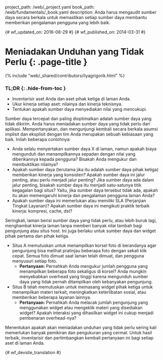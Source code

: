 project_path: /web/_project.yaml
book_path: /web/fundamentals/_book.yaml
description: Anda harus mengaudit sumber daya secara berkala untuk memastikan setiap sumber daya membantu memberikan pengalaman pengguna yang lebih baik.

{# wf_updated_on: 2016-08-29 #}
{# wf_published_on: 2014-03-31 #}

# Meniadakan Unduhan yang Tidak Perlu {: .page-title }

{% include "web/_shared/contributors/ilyagrigorik.html" %}

### TL;DR {: .hide-from-toc }
* Inventarisir aset Anda dan aset pihak ketiga di laman Anda.
* Ukur kinerja setiap aset: nilainya dan kinerja teknisnya.
* Tentukan apakah sumber daya menyediakan nilai yang mencukupi.

Sumber daya tercepat dan paling dioptimalkan adalah sumber daya yang tidak dikirim. Anda harus meniadakan sumber daya yang tidak perlu dari aplikasi. Mempertanyakan, dan mengunjungi kembali secara berkala asumsi implisit dan eksplisit dengan tim Anda merupakan sebuah kebiasaan yang baik. Inilah beberapa contohnya:

* Anda selalu menyertakan sumber daya X di laman, namun apakah biaya mengunduh dan menampilkannya sepadan dengan nilai yang diberikannya kepada pengguna? Bisakah Anda mengukur dan membuktikan nilainya?
* Apakah sumber daya (terutama jika itu adalah sumber daya pihak ketiga) memberikan kinerja yang konsisten? Apakah sumber daya ini jalur penting, atau perlu menjadi jalur penting? Jika sumber daya ada dalam jalur penting, bisakah sumber daya itu menjadi satu-satunya titik kegagalan bagi situs? Yaitu, jika sumber daya tersebut tidak ada, apakah itu akan memengaruhi kinerja dan pengalaman pengguna laman Anda?
* Apakah sumber daya ini memerlukan atau memiliki SLA (Perjanjian Tingkat Layanan)? Apakah sumber daya ini mengikuti praktik terbaik kinerja: kompresi, cache, dst?

Seringkali, laman berisi sumber daya yang tidak perlu, atau lebih buruk lagi, menghambat kinerja laman tanpa memberi banyak nilai tambah bagi pengunjung atau situs host. Ini juga berlaku untuk sumber daya dan widget pihak pertama dan pihak ketiga.

* Situs A memutuskan untuk menampilkan korsel foto di berandanya agar pengunjung bisa melihat pratinjau beberapa foto dengan sekali klik cepat. Semua foto dimuat saat laman telah dimuat, dan pengguna menyusuri setiap foto.
    * **Pertanyaan:** Pernahkah Anda mengukur jumlah pengguna yang menampilkan beberapa foto sekaligus di korsel? Anda mungkin menyebabkan overhead yang tinggi karena mengunduh sumber daya yang tidak pernah ditampilkan oleh kebanyakan pengunjung.
* Situs B telah memutuskan untuk memasang widget pihak ketiga untuk menampilkan materi terkait, meningkatkan keterlibatan sosial, atau memberikan beberapa layanan lainnya.
    * **Pertanyaan:** Pernahkah Anda melacak jumlah pengunjung yang menggunakan widget atau mengeklik materi yang disediakan widget? Apakah interaksi yang dihasilkan widget ini cukup menjadi pembenaran overhead-nya?

Menentukan apakah akan meniadakan unduhan yang tidak perlu sering kali memerlukan banyak pemikiran dan pengukuran yang cermat. Untuk hasil terbaik, inventarisir dan pertimbangkan kembali pertanyaan ini bagi setiap aset di laman Anda.


{# wf_devsite_translation #}
